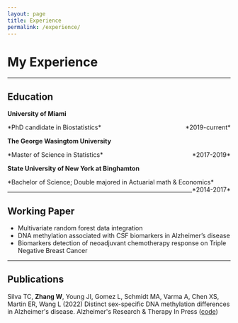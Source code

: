 ```yaml
---
layout: page
title: Experience
permalink: /experience/
---
```


# My Experience
---------------------------------------------------------------
## Education

**University of Miami**

<p style="text-align:left;">
    *PhD candidate in Biostatistics*
    <span style="float:right;">
        *2019-current*
    </span>
</p>


**The George Wasingtom University**

<p style="text-align:left;">
    *Master of Science in Statistics*
    <span style="float:right;">
        *2017-2019*
    </span>
</p>


**State University of New York at Binghamton**		

<p style="text-align:left;">
    *Bachelor of Science; Double majored in Actuarial math & Economics*
    <span style="float:right;">
        *2014-2017*
    </span>
</p>

--------------------------------------------------------------
## Working Paper

- Multivariate random forest data integration
- DNA methylation associated with CSF biomarkers in Alzheimer’s disease
- Biomarkers detection of neoadjuvant chemotherapy response on Triple Negative Breast Cancer

--------------------------------------------------------------
## Publications

Silva TC, **Zhang W**, Young JI, Gomez L, Schmidt MA, Varma A, Chen XS, Martin ER, Wang L (2022) Distinct sex-specific DNA methylation differences in Alzheimer's disease. Alzheimer's Research & Therapy In Press ([code](https://github.com/TransBioInfoLab/AD-meta-analysis-blood-by-sex))
